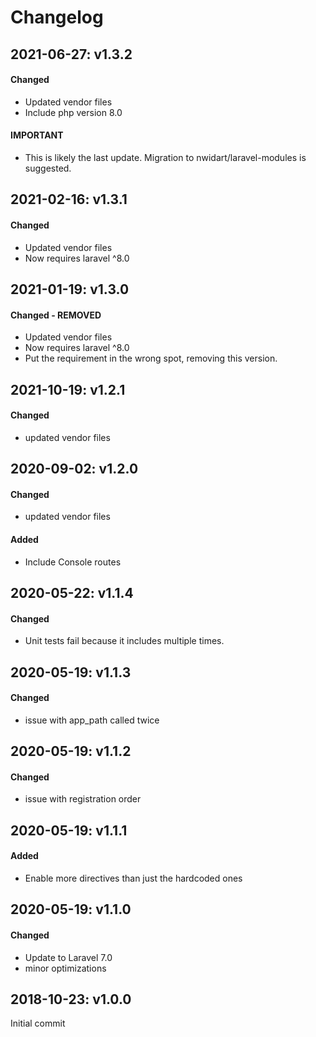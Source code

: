 # Changelog

## 2021-06-27: v1.3.2
#### Changed
- Updated vendor files
- Include php version 8.0
#### IMPORTANT
- This is likely the last update. Migration to nwidart/laravel-modules is suggested.

## 2021-02-16: v1.3.1
#### Changed
- Updated vendor files
- Now requires laravel ^8.0

## 2021-01-19: v1.3.0
#### Changed - REMOVED
- Updated vendor files
- Now requires laravel ^8.0
- Put the requirement in the wrong spot, removing this version.

## 2021-10-19: v1.2.1
#### Changed
- updated vendor files

## 2020-09-02: v1.2.0
#### Changed
- updated vendor files
#### Added
- Include Console routes

## 2020-05-22: v1.1.4
#### Changed
- Unit tests fail because it includes multiple times.

## 2020-05-19: v1.1.3
#### Changed
- issue with app_path called twice

## 2020-05-19: v1.1.2
#### Changed
- issue with registration order

## 2020-05-19: v1.1.1
#### Added
- Enable more directives than just the hardcoded ones

## 2020-05-19: v1.1.0
#### Changed
- Update to Laravel 7.0
- minor optimizations

## 2018-10-23: v1.0.0
Initial commit